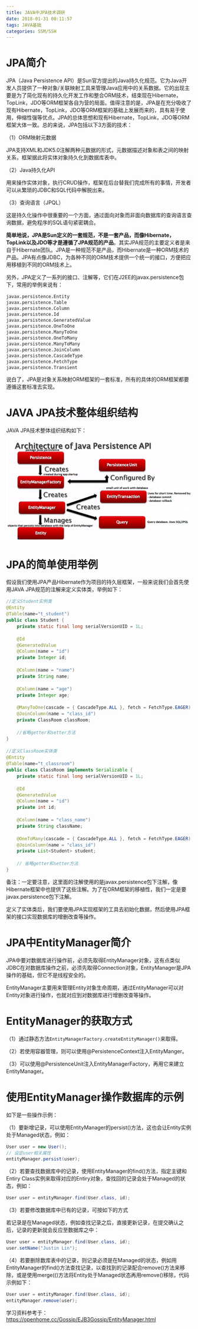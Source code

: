 ```yaml
---
title: JAVA中JPA技术调研
date: 2018-01-31 00:11:57
tags: JAVA基础
categories: SSM/SSH
---
```


# JPA简介

JPA（Java Persistence API）是Sun官方提出的Java持久化规范。它为Java开发人员提供了一种对象/关联映射工具来管理Java应用中的关系数据。它的出现主要是为了简化现有的持久化开发工作和整合ORM技术，结束现在Hibernate，TopLink，JDO等ORM框架各自为营的局面。值得注意的是，JPA是在充分吸收了现有Hibernate，TopLink，JDO等ORM框架的基础上发展而来的，具有易于使用，伸缩性强等优点。JPA的总体思想和现有Hibernate，TopLink，JDO等ORM框架大体一致。总的来说，JPA包括以下3方面的技术：

（1）ORM映射元数据

JPA支持XML和JDK5.0注解两种元数据的形式，元数据描述对象和表之间的映射关系，框架据此将实体对象持久化到数据库表中。

（2）Java持久化API

用来操作实体对象，执行CRUD操作，框架在后台替我们完成所有的事情，开发者可以从繁琐的JDBC和SQL代码中解脱出来。

（3）查询语言（JPQL）

这是持久化操作中很重要的一个方面，通过面向对象而非面向数据库的查询语言查询数据，避免程序的SQL语句紧密耦合。

**简单地说，JPA是Sun定义的一套规范，不是一套产品，而像Hibernate，TopLink以及JDO等才是遵循了JPA规范的产品**。其实JPA规范的主要定义者是来自于Hibernate团队。JPA是一种规范不是产品，而Hibernate是一种ORM技术的产品。JPA有点像JDBC，为各种不同的ORM技术提供一个统一的接口，方便把应用移植到不同的ORM技术上。

另外，JPA定义了一系列的接口、注解等，它们在J2EE的javax.persistence包下，常用的举例来说有：

    javax.persistence.Entity
    javax.persistence.Table
    javax.persistence.Column
    javax.persistence.Id
    javax.persistence.GeneratedValue
    javax.persistence.OneToOne
    javax.persistence.ManyToOne
    javax.persistence.OneToMany
    javax.persistence.ManyToMany
    javax.persistence.JoinColumn
    javax.persistence.CascadeType
    javax.persistence.FetchType
    javax.persistence.Transient

说白了，JPA是对象关系映射ORM框架的一套标准，所有的具体的ORM框架都要遵循这套标准去实现。

# JAVA JPA技术整体组织结构

JAVA JPA技术整体组织结构如下：

![](/images/java_syntax_15_1.png)

# JPA的简单使用举例

假设我们使用JPA产品Hibernate作为项目的持久层框架，一般来说我们会首先使用JAVA JPA规范的注解来定义实体类，举例如下：

```java
//定义Student实例类
@Entity
@Table(name="t_student")
public class Student {
    private static final long serialVersionUID = 1L;

    @Id
    @GeneratedValue
    @Column(name = "id")
    private Integer id;

    @Column(name = "name")
    private String name;

    @Column(name = "age")
    private Integer age;
   
    @ManyToOne(cascade = { CascadeType.ALL }, fetch = FetchType.EAGER)
    @JoinColumn(name = "class_id")
    private ClassRoom classRoom;

    //省略getter和setter方法
}

//定义ClassRoom实体类
@Entity
@Table(name="t_classroom")
public class ClassRoom implements Serializable {
    private static final long serialVersionUID = 1L;
   
    @Id
    @GeneratedValue
    @Column(name = "id")
    private int id;
   
    @Column(name = "class_name")
    private String className;
   
    @OneToMany(cascade = { CascadeType.ALL }, fetch = FetchType.EAGER)
    @JoinColumn(name = "class_id")
    private List<Student> student;

    // 省略getter和setter方法
}
```

备注：一定要注意，这里面的注解使用的是javax.persistence包下注解，像Hibernate框架中也提供了这些注解。为了在ORM框架的移植性，我们一定是要javax.persistence包下注解。

定义了实体类后，我们要使用JPA实现框架的工具去初始化数据，然后使用JPA框架的接口实现数据库的增删改查等操作。

# JPA中EntityManager简介

JPA中要对数据库进行操作前，必须先取得EntityManager对象，这有点类似JDBC在对数据库操作之前，必须先取得Connection对象，EntityManager是JPA操作的基础，但它不是线程安全的。

EntityManager主要用来管理Entity对象生命周期，通过EntityManager可以对Entity对象进行操作，也就对应到对数据库进行增删改查等操作。

# EntityManager的获取方式

（1）通过静态方法`EntityManagerFactory.createEntityManager()`来取得。

（2）若使用容器管理，则可以使用@PersistenceContext注入EntityManger。

（3）可以使用@PersistenceUnit注入EntityManagerFactory，再用它来建立EntityManager。

# 使用EntityManager操作数据库的示例

如下是一些操作示例：

（1）要新增记录，可以使用EntityManager的persist()方法，这也会让Entity实例处于Managed状态，例如：

```java
User user = new User();
// 设定user相关属性
entityManager.persist(user);
```

（2）若要查找数据库中的记录，使用EntityManager的find()方法，指定主键和Entiry Class实例来取得对应的Entiry对象，查找回的记录会处于Managed的状态，例如：

```java
User user = entityManager.find(User.class, id);
```

（3）若要修改数据库中已有的记录，可按如下的方式

若记录是在Managed状态，例如查找记录之后，直接更新记录，在提交确认之后，记录的更新就会反应至数据库之中：

```java
User user = entityManager.find(User.class, id);
user.setName("Justin Lin");
```

（4）若要删除数库表中的记录，则记录必须是在Managed的状态，例如用EntityManager的find()方法查找记录，以查找到的记录配合remove()方法来移除，或是使用merge(()方法将Entity处于Managed状态再用remove()移除，代码示例如下：

```java
User user = entityManager.find(User.class, id);
entityManager.remove(user);
```


学习资料参考于：
https://openhome.cc/Gossip/EJB3Gossip/EntityManager.html
